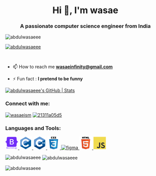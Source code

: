 <h1 align="center">Hi 👋, I'm wasae</h1>
<h3 align="center">A passionate computer science engineer from India</h3>

<p align="left"> <img src="https://komarev.com/ghpvc/?username=abdulwasaeee&label=Profile%20views&color=0e75b6&style=flat" alt="abdulwasaeee" /> </p>

<p align="left"> <a href="https://github.com/ryo-ma/github-profile-trophy"><img src="https://github-profile-trophy.vercel.app/?username=abdulwasaeee" alt="abdulwasaeee" /></a> </p>

<p align="left"> <a href="https://twitter.com/" target="blank"><img src="https://img.shields.io/twitter/follow/?logo=twitter&style=for-the-badge" alt="" /></a> </p>

- 📫 How to reach me **wasaeinfinity@gmail.com**

-  ⚡ Fun fact : **I pretend to be funny**
   

 [![abdulwasaeee's GitHub | Stats](https://stats.quira.sh/abdulwasaeee/github?theme=light)](https://quira.sh?utm_source=widgets&utm_campaign=abdulwasaeee)

<h3 align="left">Connect with me:</h3>
<p align="left">
<a href="https://instagram.com/wasaeism" target="blank"><img align="center" src="https://raw.githubusercontent.com/rahuldkjain/github-profile-readme-generator/master/src/images/icons/Social/instagram.svg" alt="wasaeism" height="30" width="40" /></a>
<a href="https://www.leetcode.com/21311a05d5" target="blank"><img align="center" src="https://raw.githubusercontent.com/rahuldkjain/github-profile-readme-generator/master/src/images/icons/Social/leet-code.svg" alt="21311a05d5" height="30" width="40" /></a>
</p>

<h3 align="left">Languages and Tools:</h3>
<p align="left"> <a href="https://getbootstrap.com" target="_blank" rel="noreferrer"> <img src="https://raw.githubusercontent.com/devicons/devicon/master/icons/bootstrap/bootstrap-plain-wordmark.svg" alt="bootstrap" width="40" height="40"/> </a> <a href="https://www.cprogramming.com/" target="_blank" rel="noreferrer"> <img src="https://raw.githubusercontent.com/devicons/devicon/master/icons/c/c-original.svg" alt="c" width="40" height="40"/> </a> <a href="https://www.w3schools.com/cpp/" target="_blank" rel="noreferrer"> <img src="https://raw.githubusercontent.com/devicons/devicon/master/icons/cplusplus/cplusplus-original.svg" alt="cplusplus" width="40" height="40"/> </a> <a href="https://www.w3schools.com/css/" target="_blank" rel="noreferrer"> <img src="https://raw.githubusercontent.com/devicons/devicon/master/icons/css3/css3-original-wordmark.svg" alt="css3" width="40" height="40"/> </a> <a href="https://www.figma.com/" target="_blank" rel="noreferrer"> <img src="https://www.vectorlogo.zone/logos/figma/figma-icon.svg" alt="figma" width="40" height="40"/> </a> <a href="https://www.w3.org/html/" target="_blank" rel="noreferrer"> <img src="https://raw.githubusercontent.com/devicons/devicon/master/icons/html5/html5-original-wordmark.svg" alt="html5" width="40" height="40"/> </a> <a href="https://developer.mozilla.org/en-US/docs/Web/JavaScript" target="_blank" rel="noreferrer"> <img src="https://raw.githubusercontent.com/devicons/devicon/master/icons/javascript/javascript-original.svg" alt="javascript" width="40" height="40"/> </a> </p>

<p><img align="left" src="https://github-readme-stats.vercel.app/api/top-langs?username=abdulwasaeee&show_icons=true&locale=en&layout=compact" alt="abdulwasaeee" /></p>

<p>&nbsp;<img align="center" src="https://github-readme-stats.vercel.app/api?username=abdulwasaeee&show_icons=true&locale=en" alt="abdulwasaeee" /></p>

<p><img align="center" src="https://github-readme-streak-stats.herokuapp.com/?user=abdulwasaeee&" alt="abdulwasaeee" /></p>
